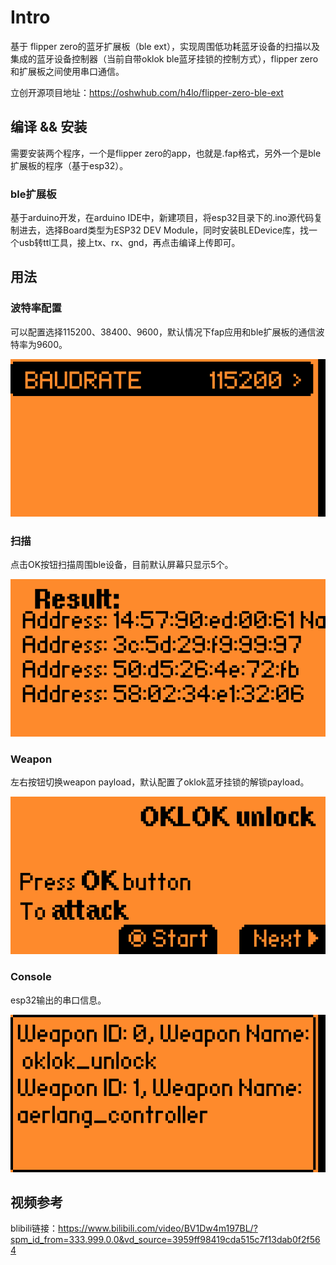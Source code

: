 # Intro

基于 flipper zero的蓝牙扩展板（ble ext），实现周围低功耗蓝牙设备的扫描以及集成的蓝牙设备控制器（当前自带oklok ble蓝牙挂锁的控制方式），flipper zero和扩展板之间使用串口通信。

立创开源项目地址：https://oshwhub.com/h4lo/flipper-zero-ble-ext

## 编译 && 安装

需要安装两个程序，一个是flipper zero的app，也就是.fap格式，另外一个是ble扩展板的程序（基于esp32）。

### ble扩展板

基于arduino开发，在arduino IDE中，新建项目，将esp32目录下的.ino源代码复制进去，选择Board类型为ESP32 DEV Module，同时安装BLEDevice库，找一个usb转ttl工具，接上tx、rx、gnd，再点击编译上传即可。

## 用法

### 波特率配置

可以配置选择115200、38400、9600，默认情况下fap应用和ble扩展板的通信波特率为9600。

![Screenshot-20240316-100444](.page_assets/Screenshot-20240316-100444.png)

### 扫描

点击OK按钮扫描周围ble设备，目前默认屏幕只显示5个。

![Screenshot-20240316-101516](.page_assets/Screenshot-20240316-101516.png)

### Weapon

左右按钮切换weapon payload，默认配置了oklok蓝牙挂锁的解锁payload。

![Screenshot-20240316-101528](.page_assets/Screenshot-20240316-101528.png)

### Console

esp32输出的串口信息。

![Screenshot-20240316-115228](.page_assets/Screenshot-20240316-115228.png)

## 视频参考

blibili链接：https://www.bilibili.com/video/BV1Dw4m197BL/?spm_id_from=333.999.0.0&vd_source=3959ff98419cda515c7f13dab0f2f564
